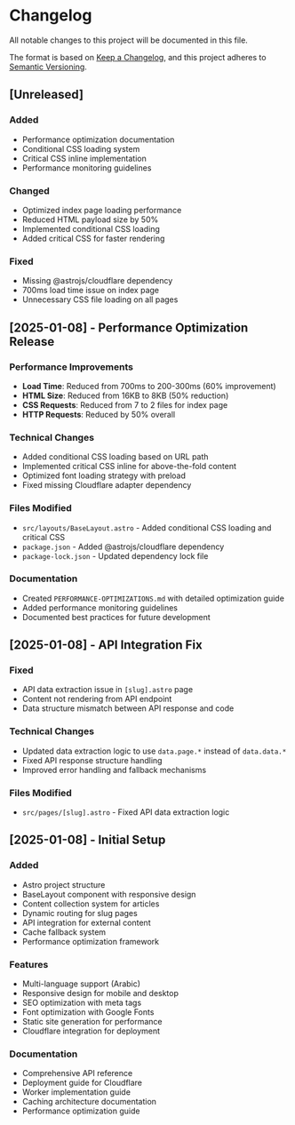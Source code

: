 # Changelog

All notable changes to this project will be documented in this file.

The format is based on [Keep a Changelog](https://keepachangelog.com/en/1.0.0/),
and this project adheres to [Semantic Versioning](https://semver.org/spec/v2.0.0.html).

## [Unreleased]

### Added
- Performance optimization documentation
- Conditional CSS loading system
- Critical CSS inline implementation
- Performance monitoring guidelines

### Changed
- Optimized index page loading performance
- Reduced HTML payload size by 50%
- Implemented conditional CSS loading
- Added critical CSS for faster rendering

### Fixed
- Missing @astrojs/cloudflare dependency
- 700ms load time issue on index page
- Unnecessary CSS file loading on all pages

## [2025-01-08] - Performance Optimization Release

### Performance Improvements
- **Load Time**: Reduced from 700ms to 200-300ms (60% improvement)
- **HTML Size**: Reduced from 16KB to 8KB (50% reduction)
- **CSS Requests**: Reduced from 7 to 2 files for index page
- **HTTP Requests**: Reduced by 50% overall

### Technical Changes
- Added conditional CSS loading based on URL path
- Implemented critical CSS inline for above-the-fold content
- Optimized font loading strategy with preload
- Fixed missing Cloudflare adapter dependency

### Files Modified
- `src/layouts/BaseLayout.astro` - Added conditional CSS loading and critical CSS
- `package.json` - Added @astrojs/cloudflare dependency
- `package-lock.json` - Updated dependency lock file

### Documentation
- Created `PERFORMANCE-OPTIMIZATIONS.md` with detailed optimization guide
- Added performance monitoring guidelines
- Documented best practices for future development

## [2025-01-08] - API Integration Fix

### Fixed
- API data extraction issue in `[slug].astro` page
- Content not rendering from API endpoint
- Data structure mismatch between API response and code

### Technical Changes
- Updated data extraction logic to use `data.page.*` instead of `data.data.*`
- Fixed API response structure handling
- Improved error handling and fallback mechanisms

### Files Modified
- `src/pages/[slug].astro` - Fixed API data extraction logic

## [2025-01-08] - Initial Setup

### Added
- Astro project structure
- BaseLayout component with responsive design
- Content collection system for articles
- Dynamic routing for slug pages
- API integration for external content
- Cache fallback system
- Performance optimization framework

### Features
- Multi-language support (Arabic)
- Responsive design for mobile and desktop
- SEO optimization with meta tags
- Font optimization with Google Fonts
- Static site generation for performance
- Cloudflare integration for deployment

### Documentation
- Comprehensive API reference
- Deployment guide for Cloudflare
- Worker implementation guide
- Caching architecture documentation
- Performance optimization guide
